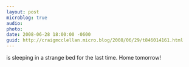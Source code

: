 ```yaml
---
layout: post
microblog: true
audio: 
photo: 
date: 2008-06-28 18:00:00 -0600
guid: http://craigmcclellan.micro.blog/2008/06/29/t846014161.html
---
```

is sleeping in a strange bed for the last time. Home tomorrow!

